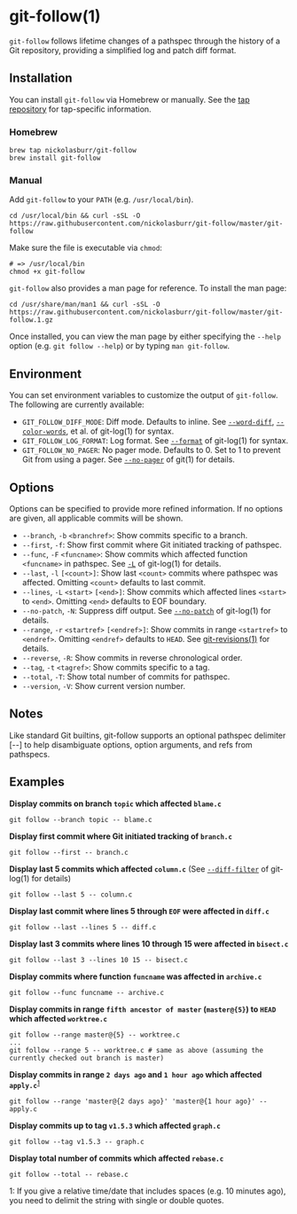 # git-follow(1)

`git-follow` follows lifetime changes of a pathspec through the history of a Git repository, providing a simplified log and patch diff format.

## Installation

You can install `git-follow` via Homebrew or manually. See the [tap repository](https://github.com/nickolasburr/homebrew-git-follow) for tap-specific information.

### Homebrew

```shell
brew tap nickolasburr/git-follow
brew install git-follow
```

### Manual

Add `git-follow` to your `PATH` (e.g. `/usr/local/bin`).

```shell
cd /usr/local/bin && curl -sSL -O https://raw.githubusercontent.com/nickolasburr/git-follow/master/git-follow
```

Make sure the file is executable via `chmod`:

```shell
# => /usr/local/bin
chmod +x git-follow
```

`git-follow` also provides a man page for reference. To install the man page:

```shell
cd /usr/share/man/man1 && curl -sSL -O https://raw.githubusercontent.com/nickolasburr/git-follow/master/git-follow.1.gz
```

Once installed, you can view the man page by either specifying the `--help` option (e.g. `git follow --help`) or by typing `man git-follow`.

## Environment

You can set environment variables to customize the output of `git-follow`. The following are currently available:

+ `GIT_FOLLOW_DIFF_MODE`: Diff mode. Defaults to inline. See [`--word-diff`](https://git-scm.com/docs/git-log#git-log---word-diffltmodegt), [`--color-words`](https://git-scm.com/docs/git-log#git-log---color-wordsltregexgt), et al. of git-log(1) for syntax.
+ `GIT_FOLLOW_LOG_FORMAT`: Log format. See [`--format`](https://git-scm.com/docs/git-log#git-log---formatltformatgt) of git-log(1) for syntax.
+ `GIT_FOLLOW_NO_PAGER`: No pager mode. Defaults to 0. Set to 1 to prevent Git from using a pager. See [`--no-pager`](https://git-scm.com/docs/git#git---no-pager) of git(1) for details.

## Options

Options can be specified to provide more refined information. If no options are given, all applicable commits will be shown.

+ `--branch`, `-b` `<branchref>`: Show commits specific to a branch.
+ `--first`, `-f`: Show first commit where Git initiated tracking of pathspec.
+ `--func`, `-F` `<funcname>`: Show commits which affected function `<funcname>` in pathspec. See [`-L`](https://git-scm.com/docs/git-log#git-log--Lltfuncnamegtltfilegt) of git-log(1) for details.
+ `--last`, `-l` `[<count>]`: Show last `<count>` commits where pathspec was affected. Omitting `<count>` defaults to last commit.
+ `--lines`, `-L` `<start>` `[<end>]`: Show commits which affected lines `<start>` to `<end>`. Omitting `<end>` defaults to EOF boundary.
+ `--no-patch`, `-N`: Suppress diff output. See [`--no-patch`](https://git-scm.com/docs/git-log#git-log---no-patch) of git-log(1) for details.
+ `--range`, `-r` `<startref>` `[<endref>]`: Show commits in range `<startref>` to `<endref>`. Omitting `<endref>` defaults to `HEAD`. See [git-revisions(1)](https://git-scm.com/docs/gitrevisions) for details.
+ `--reverse`, `-R`: Show commits in reverse chronological order.
+ `--tag`, `-t` `<tagref>`: Show commits specific to a tag.
+ `--total`, `-T`: Show total number of commits for pathspec.
+ `--version`, `-V`: Show current version number.

## Notes

Like standard Git builtins, git-follow supports an optional pathspec delimiter [--] to help disambiguate options, option arguments, and refs from pathspecs.

## Examples

**Display commits on branch `topic` which affected `blame.c`**

```shell
git follow --branch topic -- blame.c
```

**Display first commit where Git initiated tracking of `branch.c`**

```shell
git follow --first -- branch.c
```

**Display last 5 commits which affected `column.c`** (See [`--diff-filter`](https://git-scm.com/docs/git-log#git-log---diff-filterACDMRTUXB82308203) of git-log(1) for details)

```shell
git follow --last 5 -- column.c
```

**Display last commit where lines 5 through `EOF` were affected in `diff.c`**

```shell
git follow --last --lines 5 -- diff.c
```

**Display last 3 commits where lines 10 through 15 were affected in `bisect.c`**

```shell
git follow --last 3 --lines 10 15 -- bisect.c
```

**Display commits where function `funcname` was affected in `archive.c`**

```shell
git follow --func funcname -- archive.c
```

**Display commits in range `fifth ancestor of master` (`master@{5}`) to `HEAD` which affected `worktree.c`**

```shell
git follow --range master@{5} -- worktree.c
...
git follow --range 5 -- worktree.c # same as above (assuming the currently checked out branch is master)
```

**Display commits in range `2 days ago` and `1 hour ago` which affected `apply.c`**<sup>[1](#relative-format)</sup>

```shell
git follow --range 'master@{2 days ago}' 'master@{1 hour ago}' -- apply.c
```

**Display commits up to tag `v1.5.3` which affected `graph.c`**

```shell
git follow --tag v1.5.3 -- graph.c
```

**Display total number of commits which affected `rebase.c`**

```shell
git follow --total -- rebase.c
```

<a name="#relative-format">1</a>: If you give a relative time/date that includes spaces (e.g. 10 minutes ago), you need to delimit the string with single or double quotes.
